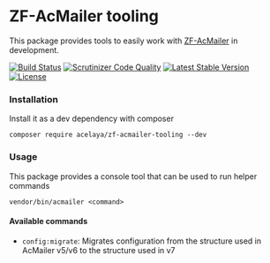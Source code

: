 # ZF-AcMailer tooling

This package provides tools to easily work with [ZF-AcMailer](https://github.com/acelaya/ZF-AcMailer) in development.

[![Build Status](https://travis-ci.org/acelaya/zf-acmailer-tooling.svg?branch=master)](https://travis-ci.org/acelaya/zf-acmailer-tooling)
[![Scrutinizer Code Quality](https://scrutinizer-ci.com/g/acelaya/zf-acmailer-tooling/badges/quality-score.png?b=master)](https://scrutinizer-ci.com/g/acelaya/zf-acmailer-tooling/?branch=master)
[![Latest Stable Version](https://poser.pugx.org/acelaya/zf-acmailer-tooling/v/stable.png)](https://packagist.org/packages/acelaya/zf-acmailer-tooling)
[![License](https://poser.pugx.org/acelaya/zf-acmailer-tooling/license.png)](https://packagist.org/packages/acelaya/zf-acmailer-tooling)

### Installation

Install it as a dev dependency with composer

    composer require acelaya/zf-acmailer-tooling --dev

### Usage

This package provides a console tool that can be used to run helper commands

    vendor/bin/acmailer <command>

#### Available commands

* `config:migrate`: Migrates configuration from the structure used in AcMailer v5/v6 to the structure used in v7

